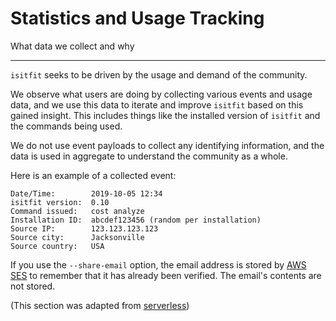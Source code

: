 # Statistics and Usage Tracking

What data we collect and why

---

`isitfit` seeks to be driven by the usage and demand of the community.

We observe what users are doing by collecting various events and usage data,
and we use this data to iterate and improve `isitfit` based on this gained insight.
This includes things like the installed version of `isitfit` and the commands being used.

We do not use event payloads to collect any identifying information,
and the data is used in aggregate to understand the community as a whole.

Here is an example of a collected event:

```
Date/Time:        2019-10-05 12:34
isitfit version:  0.10
Command issued:   cost analyze
Installation ID:  abcdef123456 (random per installation)
Source IP:        123.123.123.123
Source city:      Jacksonville
Source country:   USA
```

If you use the `--share-email` option,
the email address is stored by [AWS SES](https://aws.amazon.com/ses/)
to remember that it has already been verified.
The email's contents are not stored.

(This section was adapted from [serverless](https://serverless.com/framework/docs/providers/aws/cli-reference/slstats/))



